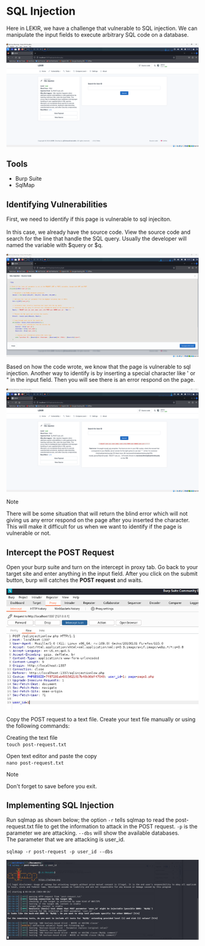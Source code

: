 # SQL Injection
Here in LEKIR, we have a challenge that vulnerable to SQL injection. We can manipulate the input fields to execute arbitrary SQL code on a database.

![image 1](./img/image1.png)

## Tools
- Burp Suite
- SqlMap

## Identifying Vulnerabilities
First, we need to identify if this page is vulnerable to sql injeciton.<br><br>
In this case, we already have the source code. View the source code and search for the line that handle the SQL query. Usually the developer will named the variable with $query or $q.

![image 2](./img/image2.png)

Based on how the code wrote, we know that the page is vulnerable to sql injection.
Another way to identify is by inserting a special character like ' or " in the input field. Then you will see there is an error respond on the page.

![image 3](./img/image3.png)

> [!NOTE]
> There will be some situation that will return the blind error which will not giving us any error respond on the page after you inserted the character. This will make it difficult for us when we want to identify if the page is vulnerable or not.

## Intercept the POST Request
Open your burp suite and turn on the intercept in proxy tab. Go back to your target site and enter anything in the input field. After you click on the submit button, burp will catches the **POST request** and waits.

![image 4](./img/image4.png)

Copy the POST request to a text file. Create your text file manually or using the following commands: <br>

Creating the text file<br>
`
touch post-request.txt
`

Open text editor and paste the copy<br>
`
nano post-request.txt
`

> [!NOTE]
> Don't forget to save before you exit.

## Implementing SQL Injection

Run sqlmap as shown below; the option `-r` tells sqlmap to read the post-request.txt file to get the information to attack in the POST request. `-p` is the parameter we are attacking. `--dbs` will show the available databases. <br>The parameter that we are attacking is user_id.<br>

`
sqlmap -r post-request -p user_id --dbs
`

![image 5](./img/image5.png)

